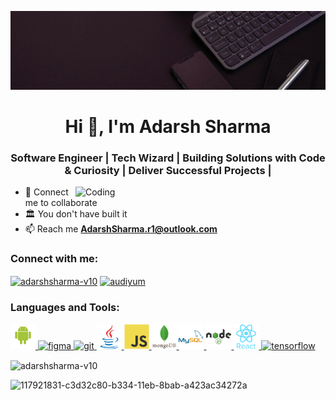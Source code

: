 
![Hi wait animation is loading](https://github.com/AdarshSharma-v10/AdarshSharma-v10/blob/main/git%20gif.gif)



<h1 align="center">Hi 👋, I'm Adarsh Sharma</h1>
<h3 align="center">Software Engineer | Tech Wizard | Building Solutions with Code & Curiosity | Deliver Successful Projects |</h3>

<img align="right" alt="Coding" width="400" src="https://media.tenor.com/4D3DhzVOu-oAAAAC/press-any-key-any-key.gif">



- 👯 Connect me to collaborate
- 🏛️ You don't have built it
- 📫 Reach me **AdarshSharma.r1@outlook.com**

<h3 align="left">Connect with me:</h3>
<p align="left">
<a href="https://linkedin.com/in/adarshsharma-v10" target="blank"><img align="center" src="https://raw.githubusercontent.com/rahuldkjain/github-profile-readme-generator/master/src/images/icons/Social/linked-in-alt.svg" alt="adarshsharma-v10" height="30" width="40" /></a>
<a href="[https://www.youtube.com/c/audiyum](https://www.youtube.com/@Audiyum)" target="blank"><img align="center" src="https://raw.githubusercontent.com/rahuldkjain/github-profile-readme-generator/master/src/images/icons/Social/youtube.svg" alt="audiyum" height="30" width="40" /></a>
</p>

<h3 align="left">Languages and Tools:</h3>
<p align="left"> <a href="https://developer.android.com" target="_blank" rel="noreferrer"> <img src="https://raw.githubusercontent.com/devicons/devicon/master/icons/android/android-original-wordmark.svg" alt="android" width="40" height="40"/> </a> <a href="https://www.figma.com/" target="_blank" rel="noreferrer"> <img src="https://www.vectorlogo.zone/logos/figma/figma-icon.svg" alt="figma" width="40" height="40"/> </a> <a href="https://git-scm.com/" target="_blank" rel="noreferrer"> <img src="https://www.vectorlogo.zone/logos/git-scm/git-scm-icon.svg" alt="git" width="40" height="40"/> </a> <a href="https://www.java.com" target="_blank" rel="noreferrer"> <img src="https://raw.githubusercontent.com/devicons/devicon/master/icons/java/java-original.svg" alt="java" width="40" height="40"/> </a> <a href="https://developer.mozilla.org/en-US/docs/Web/JavaScript" target="_blank" rel="noreferrer"> <img src="https://raw.githubusercontent.com/devicons/devicon/master/icons/javascript/javascript-original.svg" alt="javascript" width="40" height="40"/> </a> <a href="https://www.mongodb.com/" target="_blank" rel="noreferrer"> <img src="https://raw.githubusercontent.com/devicons/devicon/master/icons/mongodb/mongodb-original-wordmark.svg" alt="mongodb" width="40" height="40"/> </a> <a href="https://www.mysql.com/" target="_blank" rel="noreferrer"> <img src="https://raw.githubusercontent.com/devicons/devicon/master/icons/mysql/mysql-original-wordmark.svg" alt="mysql" width="40" height="40"/> </a> <a href="https://nodejs.org" target="_blank" rel="noreferrer"> <img src="https://raw.githubusercontent.com/devicons/devicon/master/icons/nodejs/nodejs-original-wordmark.svg" alt="nodejs" width="40" height="40"/> </a> <a href="https://reactjs.org/" target="_blank" rel="noreferrer"> <img src="https://raw.githubusercontent.com/devicons/devicon/master/icons/react/react-original-wordmark.svg" alt="react" width="40" height="40"/> </a> <a href="https://www.tensorflow.org" target="_blank" rel="noreferrer"> <img src="https://www.vectorlogo.zone/logos/tensorflow/tensorflow-icon.svg" alt="tensorflow" width="40" height="40"/> </a> </p>

<p><img align="center" src="https://github-readme-stats.vercel.app/api/top-langs?username=adarshsharma-v10&show_icons=true&locale=en&layout=compact" alt="adarshsharma-v10" /></p>

![117921831-c3d32c80-b334-11eb-8bab-a423ac34272a](https://github.com/AdarshSharma-v10/AdarshSharma-v10/assets/119839830/c103b58d-2c88-42ed-9164-530830e18be9)
